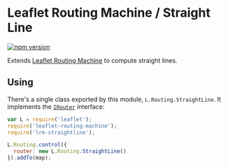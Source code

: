 # Leaflet Routing Machine / Straight Line

[![npm version](https://img.shields.io/npm/v/lrm-straightline.svg)](https://www.npmjs.com/package/lrm-straightline)

Extends [Leaflet Routing Machine](https://github.com/perliedman/leaflet-routing-machine) to compute straight lines.

## Using

There's a single class exported by this module, `L.Routing.StraightLine`. It implements the [`IRouter`](http://www.liedman.net/leaflet-routing-machine/api/#irouter) interface:

```javascript
var L = require('leaflet');
require('leaflet-routing-machine');
require('lrm-straightline');

L.Routing.control({
  router: new L.Routing.StraightLine()
}).addTo(map);
```
